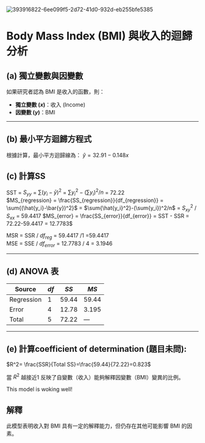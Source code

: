 ![393916822-6ee099f5-2d72-41d0-932d-eb255bfe5385](https://github.com/user-attachments/assets/174bda0f-5361-4170-9fd9-c75b2e7c09eb)

# Body Mass Index (BMI) 與收入的迴歸分析

## (a) 獨立變數與因變數
如果研究者認為 BMI 是收入的函數，則：
- **獨立變數 ($x$)**：收入 (Income)
- **因變數 ($y$)**：BMI
---
## (b) 最小平方迴歸方程式

根據計算，最小平方迴歸線為：
$\hat{y} = 32.91 - 0.148x$

## (c) 計算SS
SST = $S_{yy}$ = $\sum{(y_i-\bar{y})^2}$ =  $\sum{y_i^2}-(\sum{y_i})^2/n$ = 72.22\
$MS_{regression} = \frac{SS_{regression}}{df_{regression}} = \sum{(\hat{y_i}-\bar{y})^2}$ = $\sum{\hat{y_i}^2}-(\sum{y_i})^2/n$ =  $S_{xy}^2$ / $S_{xx}$ = 59.4417
$MS_{error} = \frac{SS_{error}}{df_{error}} =  SST - SSR = 72.22-59.4417 = 12.7783$
  
MSR = SSR / $df_{reg}$ = 59.4417 /1 =59.4417\
MSE = SSE / $df_{error}$ = 12.7783 / 4 = 3.1946

---
## (d) ANOVA 表

| Source      | $df$ | $SS$  | $MS$   |
|-------------|------|-------|--------|
| Regression  | 1    | 59.44 | 59.44  |
| Error       | 4    | 12.78 | 3.195  |
| Total       | 5    | 72.22 | —      |
---
## (e) 計算coefficient of determination  (題目未問): 

$R^2= \frac{SSR}{Total SS}=\frac{59.44}{72.22}=0.823$

當 $R^2$ 越接近1 反映了自變數（收入）能夠解釋因變數（BMI）變異的比例。

This model is woking well!

## 解釋
此模型表明收入對 BMI 具有一定的解釋能力，但仍存在其他可能影響 BMI 的因素。
